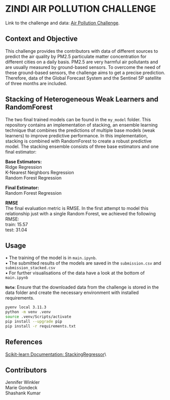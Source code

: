 # ZINDI AIR POLLUTION CHALLENGE

Link to the challenge and data: [Air Pollution Challenge](https://zindi.africa/competitions/zindiweekendz-learning-urban-air-pollution-challenge/data
).


## Context and Objective
This challenge provides the contributors with data of different sources to predict the air quality by PM2.5 particulate matter concentration for different cities on a daily basis. PM2.5 are very harmful air pollutants and are usually measured by ground-based sensors. To overcome the need of these ground-based sensors, the challenge aims to get a precise prediction. Therefore, data of the Global Forecast System and the Sentinel 5P satellite of three months are included.

## Stacking of Heterogeneous Weak Learners and RandomForest
The two final trained models can be found in the `my_model` folder.
This repository contains an implementation of stacking, an ensemble learning technique that combines the predictions of multiple base models (weak learners) to improve predictive performance. In this implementation, stacking is combined with RandomForest to create a robust predictive model. The stacking ensemble consists of three base estimators and one final estimator:

**Base Estimators:**\
Ridge Regression\
K-Nearest Neighbors Regression\
Random Forest Regression

**Final Estimator:**\
Random Forest Regression

**RMSE**\
The final evaluation metric is RMSE. In the first attempt to model this relationship just with a single Random Forest, we achieved the following RMSE:\
train: 15.57\
test: 31.04

## Usage
• The training of the model is in `main.ipynb`. \
• The submitted results of the models are saved in the `submission.csv` and `submission_stacked.csv`\
• For further visualisations of the data have a look at the bottom of `main.ipynb`

**`Note`**: Ensure that the downloaded data from the challenge is stored in the data folder and create the necessary environment with installed requirements.

```bash
pyenv local 3.11.3
python -m venv .venv
source .venv/Scripts/activate
pip install --upgrade pip
pip install -r requirements.txt
```
## References
[Scikit-learn Documentation: StackingRegressor](https://scikit-learn.org/stable/modules/generated/sklearn.ensemble.StackingRegressor.html)\

## Contributors
Jennifer Winkler\
Marie Gondeck \
Shashank Kumar